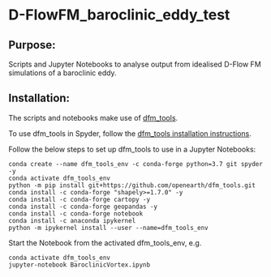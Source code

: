 # D-FlowFM_baroclinic_eddy_test

## Purpose: 
Scripts and Jupyter Notebooks to analyse output from idealised D-Flow FM simulations of a baroclinic eddy.

## Installation:
The scripts and notebooks make use of [dfm_tools](https://github.com/openearth/dfm_tools).

To use dfm_tools in Spyder, follow the [dfm_tools installation instructions](https://github.com/openearth/dfm_tools#installation). 

Follow the below steps to set up dfm_tools to use in a Jupyter Notebooks:
```
conda create --name dfm_tools_env -c conda-forge python=3.7 git spyder -y
conda activate dfm_tools_env
python -m pip install git+https://github.com/openearth/dfm_tools.git
conda install -c conda-forge "shapely>=1.7.0" -y
conda install -c conda-forge cartopy -y
conda install -c conda-forge geopandas -y
conda install -c conda-forge notebook
conda install -c anaconda ipykernel
python -m ipykernel install --user --name=dfm_tools_env
```

Start the Notebook from the activated dfm_tools_env, e.g.
```
conda activate dfm_tools_env
jupyter-notebook BaroclinicVortex.ipynb
```
